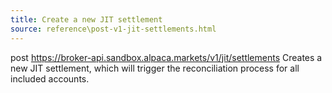 ```yaml
---
title: Create a new JIT settlement
source: reference\post-v1-jit-settlements.html
---
```


post https://broker-api.sandbox.alpaca.markets/v1/jit/settlements
Creates a new JIT settlement, which will trigger the reconciliation process for all included accounts.
